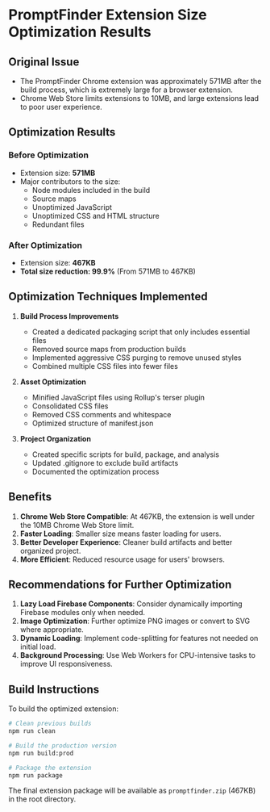 # PromptFinder Extension Size Optimization Results

## Original Issue

- The PromptFinder Chrome extension was approximately 571MB after the build process, which is extremely large for a browser extension.
- Chrome Web Store limits extensions to 10MB, and large extensions lead to poor user experience.

## Optimization Results

### Before Optimization

- Extension size: **571MB**
- Major contributors to the size:
  - Node modules included in the build
  - Source maps
  - Unoptimized JavaScript
  - Unoptimized CSS and HTML structure
  - Redundant files

### After Optimization

- Extension size: **467KB**
- **Total size reduction: 99.9%** (From 571MB to 467KB)

## Optimization Techniques Implemented

1. **Build Process Improvements**
   - Created a dedicated packaging script that only includes essential files
   - Removed source maps from production builds
   - Implemented aggressive CSS purging to remove unused styles
   - Combined multiple CSS files into fewer files

2. **Asset Optimization**
   - Minified JavaScript files using Rollup's terser plugin
   - Consolidated CSS files
   - Removed CSS comments and whitespace
   - Optimized structure of manifest.json

3. **Project Organization**
   - Created specific scripts for build, package, and analysis
   - Updated .gitignore to exclude build artifacts
   - Documented the optimization process

## Benefits

1. **Chrome Web Store Compatible**: At 467KB, the extension is well under the 10MB Chrome Web Store limit.
2. **Faster Loading**: Smaller size means faster loading for users.
3. **Better Developer Experience**: Cleaner build artifacts and better organized project.
4. **More Efficient**: Reduced resource usage for users' browsers.

## Recommendations for Further Optimization

1. **Lazy Load Firebase Components**: Consider dynamically importing Firebase modules only when needed.
2. **Image Optimization**: Further optimize PNG images or convert to SVG where appropriate.
3. **Dynamic Loading**: Implement code-splitting for features not needed on initial load.
4. **Background Processing**: Use Web Workers for CPU-intensive tasks to improve UI responsiveness.

## Build Instructions

To build the optimized extension:

```bash
# Clean previous builds
npm run clean

# Build the production version
npm run build:prod

# Package the extension
npm run package
```

The final extension package will be available as `promptfinder.zip` (467KB) in the root directory.
